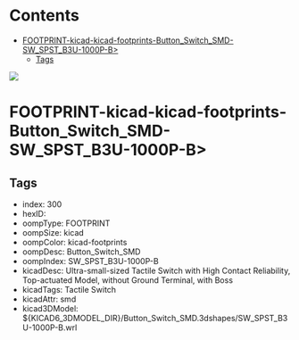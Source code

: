 



Contents
========

* [FOOTPRINT-kicad-kicad-footprints-Button_Switch_SMD-SW_SPST_B3U-1000P-B>](#footprint-kicad-kicad-footprints-button_switch_smd-sw_spst_b3u-1000p-b)
	* [Tags](#tags)
  
![][im]
# FOOTPRINT-kicad-kicad-footprints-Button_Switch_SMD-SW_SPST_B3U-1000P-B>

## Tags

- index: 300
- hexID: 
- oompType: FOOTPRINT
- oompSize: kicad
- oompColor: kicad-footprints
- oompDesc: Button_Switch_SMD
- oompIndex: SW_SPST_B3U-1000P-B
- kicadDesc: Ultra-small-sized Tactile Switch with High Contact Reliability, Top-actuated Model, without Ground Terminal, with Boss
- kicadTags: Tactile Switch
- kicadAttr: smd
- kicad3DModel: ${KICAD6_3DMODEL_DIR}/Button_Switch_SMD.3dshapes/SW_SPST_B3U-1000P-B.wrl



[im]: image.png

